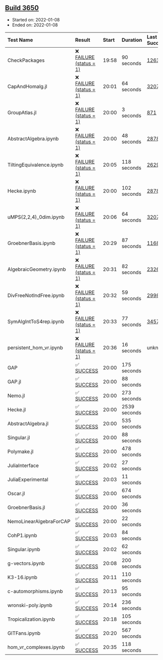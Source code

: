 ## [Build 3650](https://oscarci.mathematik.uni-kl.de/job/oscar-stable/3650/)

* Started on: 2022-01-08
* Ended on: 2022-01-08

| Test Name    | Result | Start | Duration | Last Success | First Failure |
|:-------------|:-------|:------|:---------|:-------------|:--------------|
| CheckPackages | ❌ [FAILURE (status = 1)](https://oscarci.mathematik.uni-kl.de/job/oscar-stable/3650/artifact/logs/build-3650/CheckPackages.log) | 19:58 | 90 seconds | [1263](https://oscarci.mathematik.uni-kl.de/job/oscar-stable/1263/) | [1264](https://oscarci.mathematik.uni-kl.de/job/oscar-stable/1264/) |
| CapAndHomalg.jl | ❌ [FAILURE (status = 1)](https://oscarci.mathematik.uni-kl.de/job/oscar-stable/3650/artifact/logs/build-3650/CapAndHomalg.jl.log) | 20:01 | 64 seconds | [3207](https://oscarci.mathematik.uni-kl.de/job/oscar-stable/3207/) | [3208](https://oscarci.mathematik.uni-kl.de/job/oscar-stable/3208/) |
| GroupAtlas.jl | ❌ [FAILURE (status = 1)](https://oscarci.mathematik.uni-kl.de/job/oscar-stable/3650/artifact/logs/build-3650/GroupAtlas.jl.log) | 20:00 | 3 seconds | [871](https://oscarci.mathematik.uni-kl.de/job/oscar-stable/871/) | [872](https://oscarci.mathematik.uni-kl.de/job/oscar-stable/872/) |
| AbstractAlgebra.ipynb | ❌ [FAILURE (status = 1)](https://oscarci.mathematik.uni-kl.de/job/oscar-stable/3650/artifact/logs/build-3650/AbstractAlgebra.ipynb.log) | 20:00 | 48 seconds | [2878](https://oscarci.mathematik.uni-kl.de/job/oscar-stable/2878/) | [2879](https://oscarci.mathematik.uni-kl.de/job/oscar-stable/2879/) |
| TiltingEquivalence.ipynb | ❌ [FAILURE (status = 1)](https://oscarci.mathematik.uni-kl.de/job/oscar-stable/3650/artifact/logs/build-3650/TiltingEquivalence.ipynb.log) | 20:05 | 118 seconds | [2629](https://oscarci.mathematik.uni-kl.de/job/oscar-stable/2629/) | [2630](https://oscarci.mathematik.uni-kl.de/job/oscar-stable/2630/) |
| Hecke.ipynb | ❌ [FAILURE (status = 1)](https://oscarci.mathematik.uni-kl.de/job/oscar-stable/3650/artifact/logs/build-3650/Hecke.ipynb.log) | 20:00 | 102 seconds | [2878](https://oscarci.mathematik.uni-kl.de/job/oscar-stable/2878/) | [2879](https://oscarci.mathematik.uni-kl.de/job/oscar-stable/2879/) |
| uMPS(2,2,4)_0dim.ipynb | ❌ [FAILURE (status = 1)](https://oscarci.mathematik.uni-kl.de/job/oscar-stable/3650/artifact/logs/build-3650/uMPS-2-2-4-_0dim.ipynb.log) | 20:06 | 64 seconds | [3207](https://oscarci.mathematik.uni-kl.de/job/oscar-stable/3207/) | [3208](https://oscarci.mathematik.uni-kl.de/job/oscar-stable/3208/) |
| GroebnerBasis.ipynb | ❌ [FAILURE (status = 1)](https://oscarci.mathematik.uni-kl.de/job/oscar-stable/3650/artifact/logs/build-3650/GroebnerBasis.ipynb.log) | 20:29 | 87 seconds | [1168](https://oscarci.mathematik.uni-kl.de/job/oscar-stable/1168/) | [1169](https://oscarci.mathematik.uni-kl.de/job/oscar-stable/1169/) |
| AlgebraicGeometry.ipynb | ❌ [FAILURE (status = 1)](https://oscarci.mathematik.uni-kl.de/job/oscar-stable/3650/artifact/logs/build-3650/AlgebraicGeometry.ipynb.log) | 20:31 | 82 seconds | [2326](https://oscarci.mathematik.uni-kl.de/job/oscar-stable/2326/) | [2327](https://oscarci.mathematik.uni-kl.de/job/oscar-stable/2327/) |
| DivFreeNotIndFree.ipynb | ❌ [FAILURE (status = 1)](https://oscarci.mathematik.uni-kl.de/job/oscar-stable/3650/artifact/logs/build-3650/DivFreeNotIndFree.ipynb.log) | 20:32 | 59 seconds | [2998](https://oscarci.mathematik.uni-kl.de/job/oscar-stable/2998/) | [2999](https://oscarci.mathematik.uni-kl.de/job/oscar-stable/2999/) |
| SymAlgIntToS4rep.ipynb | ❌ [FAILURE (status = 1)](https://oscarci.mathematik.uni-kl.de/job/oscar-stable/3650/artifact/logs/build-3650/SymAlgIntToS4rep.ipynb.log) | 20:33 | 77 seconds | [3457](https://oscarci.mathematik.uni-kl.de/job/oscar-stable/3457/) | [3458](https://oscarci.mathematik.uni-kl.de/job/oscar-stable/3458/) |
| persistent_hom_vr.ipynb | ❌ [FAILURE (status = 1)](https://oscarci.mathematik.uni-kl.de/job/oscar-stable/3650/artifact/logs/build-3650/persistent_hom_vr.ipynb.log) | 20:36 | 16 seconds | unknown | unknown |
| GAP | ✅ [SUCCESS](https://oscarci.mathematik.uni-kl.de/job/oscar-stable/3650/artifact/logs/build-3650/GAP.log) | 20:00 | 175 seconds |  |  |
| GAP.jl | ✅ [SUCCESS](https://oscarci.mathematik.uni-kl.de/job/oscar-stable/3650/artifact/logs/build-3650/GAP.jl.log) | 20:00 | 88 seconds |  |  |
| Nemo.jl | ✅ [SUCCESS](https://oscarci.mathematik.uni-kl.de/job/oscar-stable/3650/artifact/logs/build-3650/Nemo.jl.log) | 20:00 | 273 seconds |  |  |
| Hecke.jl | ✅ [SUCCESS](https://oscarci.mathematik.uni-kl.de/job/oscar-stable/3650/artifact/logs/build-3650/Hecke.jl.log) | 20:00 | 2539 seconds |  |  |
| AbstractAlgebra.jl | ✅ [SUCCESS](https://oscarci.mathematik.uni-kl.de/job/oscar-stable/3650/artifact/logs/build-3650/AbstractAlgebra.jl.log) | 20:00 | 535 seconds |  |  |
| Singular.jl | ✅ [SUCCESS](https://oscarci.mathematik.uni-kl.de/job/oscar-stable/3650/artifact/logs/build-3650/Singular.jl.log) | 20:00 | 88 seconds |  |  |
| Polymake.jl | ✅ [SUCCESS](https://oscarci.mathematik.uni-kl.de/job/oscar-stable/3650/artifact/logs/build-3650/Polymake.jl.log) | 20:00 | 478 seconds |  |  |
| JuliaInterface | ✅ [SUCCESS](https://oscarci.mathematik.uni-kl.de/job/oscar-stable/3650/artifact/logs/build-3650/JuliaInterface.log) | 20:02 | 27 seconds |  |  |
| JuliaExperimental | ✅ [SUCCESS](https://oscarci.mathematik.uni-kl.de/job/oscar-stable/3650/artifact/logs/build-3650/JuliaExperimental.log) | 20:03 | 11 seconds |  |  |
| Oscar.jl | ✅ [SUCCESS](https://oscarci.mathematik.uni-kl.de/job/oscar-stable/3650/artifact/logs/build-3650/Oscar.jl.log) | 20:00 | 674 seconds |  |  |
| GroebnerBasis.jl | ✅ [SUCCESS](https://oscarci.mathematik.uni-kl.de/job/oscar-stable/3650/artifact/logs/build-3650/GroebnerBasis.jl.log) | 20:00 | 36 seconds |  |  |
| NemoLinearAlgebraForCAP | ✅ [SUCCESS](https://oscarci.mathematik.uni-kl.de/job/oscar-stable/3650/artifact/logs/build-3650/NemoLinearAlgebraForCAP.log) | 20:00 | 22 seconds |  |  |
| CohP1.ipynb | ✅ [SUCCESS](https://oscarci.mathematik.uni-kl.de/job/oscar-stable/3650/artifact/logs/build-3650/CohP1.ipynb.log) | 20:03 | 84 seconds |  |  |
| Singular.ipynb | ✅ [SUCCESS](https://oscarci.mathematik.uni-kl.de/job/oscar-stable/3650/artifact/logs/build-3650/Singular.ipynb.log) | 20:02 | 62 seconds |  |  |
| g-vectors.ipynb | ✅ [SUCCESS](https://oscarci.mathematik.uni-kl.de/job/oscar-stable/3650/artifact/logs/build-3650/g-vectors.ipynb.log) | 20:08 | 200 seconds |  |  |
| K3-16.ipynb | ✅ [SUCCESS](https://oscarci.mathematik.uni-kl.de/job/oscar-stable/3650/artifact/logs/build-3650/K3-16.ipynb.log) | 20:11 | 110 seconds |  |  |
| c-automorphisms.ipynb | ✅ [SUCCESS](https://oscarci.mathematik.uni-kl.de/job/oscar-stable/3650/artifact/logs/build-3650/c-automorphisms.ipynb.log) | 20:13 | 95 seconds |  |  |
| wronski-poly.ipynb | ✅ [SUCCESS](https://oscarci.mathematik.uni-kl.de/job/oscar-stable/3650/artifact/logs/build-3650/wronski-poly.ipynb.log) | 20:14 | 236 seconds |  |  |
| Tropicalization.ipynb | ✅ [SUCCESS](https://oscarci.mathematik.uni-kl.de/job/oscar-stable/3650/artifact/logs/build-3650/Tropicalization.ipynb.log) | 20:18 | 105 seconds |  |  |
| GITFans.ipynb | ✅ [SUCCESS](https://oscarci.mathematik.uni-kl.de/job/oscar-stable/3650/artifact/logs/build-3650/GITFans.ipynb.log) | 20:20 | 567 seconds |  |  |
| hom_vr_complexes.ipynb | ✅ [SUCCESS](https://oscarci.mathematik.uni-kl.de/job/oscar-stable/3650/artifact/logs/build-3650/hom_vr_complexes.ipynb.log) | 20:35 | 118 seconds |  |  |
